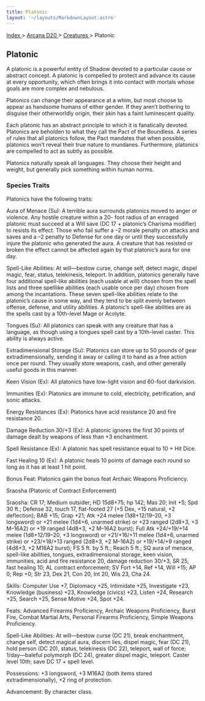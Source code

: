 ```yaml
---
title: Platonic
layout: '~/layouts/MarkdownLayout.astro'
---
```


[ Index ](/) > [ Arcana D20 ](/arcana.d20.srd) > [ Creatures ](/arcana.d20.srd/creatures) > Platonic

##  Platonic

A platonic is a powerful entity of Shadow devoted to a particular cause or
abstract concept. A platonic is compelled to protect and advance its cause at
every opportunity, which often brings it into contact with mortals whose goals
are more complex and nebulous.

Platonics can change their appearance at a whim, but most choose to appear as
handsome humans of either gender. If they aren’t bothering to disguise their
otherworldly origin, their skin has a faint luminescent quality.

Each platonic has an abstract principle to which it is fanatically devoted.
Platonics are beholden to what they call the Pact of the Boundless. A series
of rules that all platonics follow, the Pact mandates that when possible,
platonics won’t reveal their true nature to mundanes. Furthermore, platonics
are compelled to act as subtly as possible.

Platonics naturally speak all languages. They choose their height and weight,
but generally pick something within human norms.

###  Species Traits

Platonics have the following traits:

Aura of Menace (Su): A terrible aura surrounds platonics moved to anger or
violence. Any hostile creature within a 20- foot radius of an enraged platonic
must succeed at a Will save (DC 17 + platonic’s Charisma modifier) to resists
its effect. Those who fail suffer a –2 morale penalty on attacks and saves and
a –2 penalty to Defense for one day or until they successfully injure the
platonic who generated the aura. A creature that has resisted or broken the
effect cannot be affected again by that platonic’s aura for one day.

Spell-Like Abilities: At will—bestow curse, change self, detect magic, dispel
magic, fear, status, telekinesis, teleport. In addition, platonics generally
have four additional spell-like abilities (each usable at will) chosen from
the spell lists and three spelllike abilities (each usable once per day)
chosen from among the incantations. These seven spell-like abilities relate to
the platonic’s cause in some way, and they tend to be split evenly between
offense, defense, and utility abilities. A platonic’s spell-like abilities are
as the spells cast by a 10th-level Mage or Acolyte.

Tongues (Su): All platonics can speak with any creature that has a language,
as though using a tongues spell cast by a 10th-level caster. This ability is
always active.

Extradimensional Storage (Su): Platonics can store up to 50 pounds of gear
extradimensionally, sending it away or calling it to hand as a free action
once per round. They usually store weapons, cash, and other generally useful
goods in this manner.

Keen Vision (Ex): All platonics have low-light vision and 60-foot darkvision.

Immunities (Ex): Platonics are immune to cold, electricity, petrification, and
sonic attacks.

Energy Resistances (Ex): Platonics have acid resistance 20 and fire resistance
20.

Damage Reduction 30/+3 (Ex): A platonic ignores the first 30 points of damage
dealt by weapons of less than +3 enchantment.

Spell Resistance (Ex): A platonic has spell resistance equal to 10 + Hit Dice.

Fast Healing 10 (Ex): A platonic heals 10 points of damage each round so long
as it has at least 1 hit point.

Bonus Feat: Platonics gain the bonus feat Archaic Weapons Proficiency.

Sraosha (Platonic of Contract Enforcement)

Sraosha: CR 17; Medium outsider; HD 15d8+75; hp 142; Mas 20; Init +5; Spd 30
ft.; Defense 32, touch 17, flat-footed 27 (+5 Dex, +15 natural, +2
deflection); BAB +15; Grap +21; Atk +24 melee (1d8+12/19–20, +3 longsword) or
+21 melee (1d4+6, unarmed strike) or +23 ranged (2d8+3, +3 M–16A2) or +19
ranged (4d8+3, +2 M–16A2 burst); Full Atk +24/+19/+14 melee (1d8+12/19–20, +3
longsword) or +21/+16/+11 melee (1d4+6, unarmed strike) or +23/+18/+13 ranged
(2d8+3, +2 M–16A2) or +19/+14/+9 ranged (4d8+3, +2 M16A2 burst); FS 5 ft. by 5
ft.; Reach 5 ft.; SQ aura of menace, spell-like abilities, tongues,
extradimensional storage, keen vision, immunities, acid and fire resistance
20, damage reduction 30/+3, SR 25, fast healing 10; AL contract enforcement;
SV Fort +14, Ref +14, Will +15; AP 0; Rep +0; Str 23, Dex 21, Con 20, Int 20,
Wis 23, Cha 24.

Skills: Computer Use +7, Diplomacy +25, Intimidate +25, Investigate +23,
Knowledge (business) +23, Knowledge (civics) +23, Listen +24, Research +25,
Search +25, Sense Motive +24, Spot +24.

Feats: Advanced Firearms Proficiency, Archaic Weapons Proficiency, Burst Fire,
Combat Martial Arts, Personal Firearms Proficiency, Simple Weapons
Proficiency.

Spell-Like Abilities: At will—bestow curse (DC 21), break enchantment, change
self, detect magical aura, discern lies, dispel magic, fear (DC 21), hold
person (DC 20), status, telekinesis (DC 22), teleport, wall of force;
1/day—baleful polymorph (DC 24), greater dispel magic, teleport. Caster level
10th; save DC 17 + spell level.

Possessions: +3 longsword, +3 M16A2 (both items stored extradimensionally), +2
ring of protection.

Advancement: By character class.

